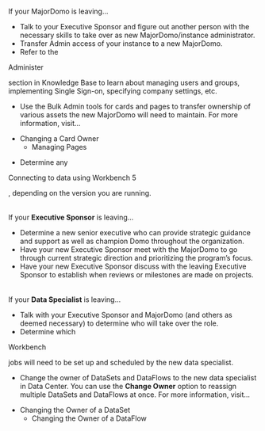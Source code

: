 


######
 If your MajorDomo is leaving...


* Talk to your Executive Sponsor and figure out another person with the necessary skills to take over as new MajorDomo/instance administrator.
* Transfer Admin access of your instance to a new MajorDomo.
* Refer to the

Administer

section in Knowledge Base to learn about managing users and groups, implementing Single Sign-on, specifying company settings, etc.
* Use the Bulk Admin tools for cards and pages to transfer ownership of various assets the new MajorDomo will need to maintain. For more information, visit...

+ Changing a Card Owner
	+ Managing Pages
* Determine any

Connecting to data using Workbench 5

, depending on the version you are running.


######
 If your
 **Executive Sponsor**
 is leaving...


* Determine a new senior executive who can provide strategic guidance and support as well as champion Domo throughout the organization.
* Have your new Executive Sponsor meet with the MajorDomo to go through current strategic direction and prioritizing the program’s focus.
* Have your new Executive Sponsor discuss with the leaving Executive Sponsor to establish when reviews or milestones are made on projects.


######
 If your
 **Data Specialist**
 is leaving...


* Talk with your Executive Sponsor and MajorDomo (and others as deemed necessary) to determine who will take over the role.
* Determine which

Workbench

jobs will need to be set up and scheduled by the new data specialist.
* Change the owner of DataSets and DataFlows to the new data specialist in Data Center. You can use the
 **Change Owner**
 option to reassign multiple DataSets and DataFlows at once. For more information, visit...

+ Changing the Owner of a DataSet
	+ Changing the Owner of a DataFlow


